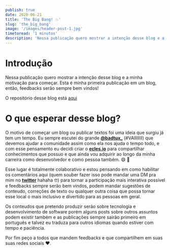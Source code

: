 ```yaml
---
publish: true
date: 2020-06-21
title: 'The Big Bang! 💥'
slug: 'the_big_bang'
image: '/images/header-post-1.jpg'
timetoread: '1 minutos'
description: 'Nessa publicação quero mostrar a intenção desse blog e a minha motivação para começar. Esta é minha primeira publicação em um blog, então, feedbacks serão sempre bem vindos!'
---
```


# Introdução

Nessa publicação quero mostrar a intenção desse blog e a minha motivação para começar. Esta é minha primeira publicação em um blog, então, feedbacks serão sempre bem vindos!

O repositório desse blog está [aqui](https://github.com/EclesioMeloJunior/myblog)

# O que esperar desse blog?

O motivo de começar um blog ou publicar textos foi uma ideia que surgiu já tem um tempo. Eu sempre escutei do grande [**@badtux\_**](https://twitter.com/badtux) (#VAIIIIIII) que devemos ajudar a comunidade assim como ela nos ajuda o tempo todo, e com esse pensamento eu decidi criar o [**ecles.io**](https://ecles.io) para compartilhar conhecimentos que possuo e que ainda vou adquirir ao longo da minha carreira como desenvolvedor e como pessoa também. :smile: :thought_balloon:

Esse lugar é totalmente colaborativo e estou pensando em como habilitar os comentários aqui (quem souber fazer isso pode mandar uma DM pra mim no [**twitter**](https://twitter.com/ecl3sio) hahaha :nerd_face:) para tornar a participação mais interativa possível e feedbacks sempre serão bem vindos, podem mandar sugestões de conteudo, correções de texto ou qualquer outra coisa que possa tornar esse local o mais inclusivo e divertido para as pessoas em geral.

Os conteudos que pretendo produzir serão sobre tecnologia e desenvolvimento de software porém alguns posts sobre outros assuntos podem existir também e as publicações sempre sairão primeiro em português e talvez eu traduza para outros idiomas quando estiver com tempo e paciência.

Por fim peço a todos que mandem feedbacks e que compartilhem em suas suas redes sociais :heart:.
